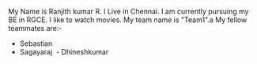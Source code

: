 My Name is Ranjith kumar R.
I Live in Chennai.
I am currently pursuing my BE in RGCE.
I like to watch movies.
My team name is "Team1".a
My fellow teammates are:-
   - Sebastian
   - Sagayaraj
   - Dhineshkumar 
